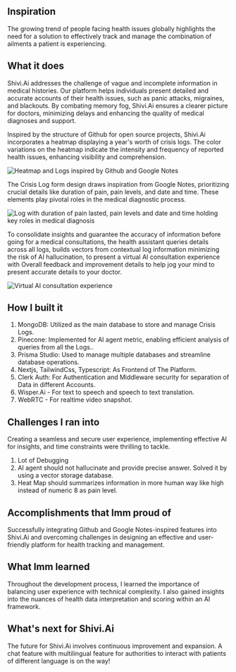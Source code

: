 ## Inspiration
The growing trend of people facing health issues globally highlights the need for a solution to effectively track and manage the combination of ailments a patient is experiencing.

## What it does
Shivi.Ai addresses the challenge of vague and incomplete information in medical histories. Our platform helps individuals present detailed and accurate accounts of their health issues, such as panic attacks, migraines, and blackouts. By combating memory fog, Shivi.Ai ensures a clearer picture for doctors, minimizing delays and enhancing the quality of medical diagnoses and support.

Inspired by the structure of Github for open source projects, Shivi.Ai incorporates a heatmap displaying a year's worth of crisis logs. The color variations on the heatmap indicate the intensity and frequency of reported health issues, enhancing visibility and comprehension.

![Heatmap and Logs inspired by Github and Google Notes](https://d112y698adiu2z.cloudfront.net/photos/production/software_photos/002/702/706/datas/original.png)

The Crisis Log form design draws inspiration from Google Notes, prioritizing crucial details like duration of pain, pain levels, and date and time. These elements play pivotal roles in the medical diagnostic process.

![Log with duration of pain lasted, pain levels and date and time holding key roles in medical diagnosis](https://d112y698adiu2z.cloudfront.net/photos/production/software_photos/002/702/704/datas/original.png)

To consolidate insights and guarantee the accuracy of information before going for a medical consultations, the health assistant queries details across all logs, builds vectors from contextual log information minimizing the risk of AI hallucination, to present a virtual AI consultation experience with Overall feedback and improvement details to help jog your mind to present accurate details to your doctor.

![Virtual AI consultation experience](https://d112y698adiu2z.cloudfront.net/photos/production/software_photos/002/702/707/datas/original.png)

## How I built it
1. MongoDB: Utilized as the main database to store and manage Crisis Logs.
2. Pinecone: Implemented for AI agent metric, enabling efficient analysis of queries from all the Logs..
3. Prisma Studio: Used to manage multiple databases and streamline database operations.
4. Nextjs, TailwindCss, Typescript: As Frontend of The Platform.
5. Clerk Auth: For Authentication and Middleware security for separation of Data in different Accounts.
6. Wisper.Ai - For text to speech and speech to text translation.
7. WebRTC - For realtime video snapshot.

## Challenges I ran into
Creating a seamless and secure user experience, implementing effective AI for insights, and time constraints were thrilling to tackle.

1. Lot of Debugging 
2. AI agent should not hallucinate and provide precise answer. Solved it by using a vector storage database.
3. Heat Map should summarizes information in more human way like high instead of numeric 8 as pain level.

## Accomplishments that Imm proud of
Successfully integrating Github and Google Notes-inspired features into Shivi.Ai and overcoming challenges in designing an effective and user-friendly platform for health tracking and management.

## What Imm learned
Throughout the development process, I learned the importance of balancing user experience with technical complexity. I also gained insights into the nuances of health data interpretation and scoring within an AI framework.

## What's next for Shivi.Ai
The future for Shivi.Ai involves continuous improvement and expansion. A chat feature with multilingual feature for authorities to interact with patients of different language is on the way!
